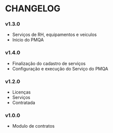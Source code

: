 # CHANGELOG
### v1.3.0
- Serviços de RH, equipamentos e veiculos
- Inicio do PMQA

### v1.4.0
- Finalização do cadastro de serviços
- Configuração e execução do Serviço do PMQA

### v1.2.0
- Licenças
- Serviços
- Contratada

### v1.0.0
- Modulo de contratos
